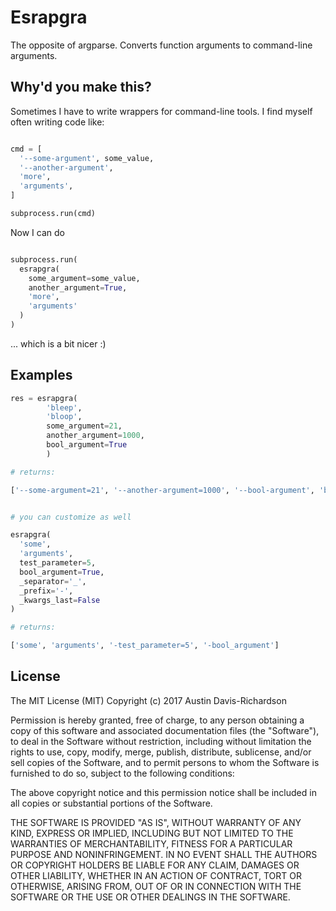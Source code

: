 # Esrapgra

The opposite of argparse. Converts function arguments to command-line
arguments.

## Why'd you make this?


Sometimes I have to write wrappers for command-line tools. I find myself often
writing code like:


```python

cmd = [
  '--some-argument', some_value,
  '--another-argument',
  'more',
  'arguments',
]

subprocess.run(cmd)

```

Now I can do

```python

subprocess.run(
  esrapgra(
    some_argument=some_value,
    another_argument=True,
    'more',
    'arguments'
  )
)
```

... which is a bit nicer :)


## Examples


```python
res = esrapgra(
        'bleep',
        'bloop',
        some_argument=21,
        another_argument=1000,
        bool_argument=True
        )

# returns:

['--some-argument=21', '--another-argument=1000', '--bool-argument', 'bleep', 'bloop']


# you can customize as well

esrapgra(
  'some',
  'arguments',
  test_parameter=5,
  bool_argument=True,
  _separator='_',
  _prefix='-',
  _kwargs_last=False
)

# returns:

['some', 'arguments', '-test_parameter=5', '-bool_argument']
```

## License

The MIT License (MIT)
Copyright (c) 2017 Austin Davis-Richardson

Permission is hereby granted, free of charge, to any person obtaining a copy
of this software and associated documentation files (the "Software"), to deal
in the Software without restriction, including without limitation the rights
to use, copy, modify, merge, publish, distribute, sublicense, and/or sell
copies of the Software, and to permit persons to whom the Software is
furnished to do so, subject to the following conditions:

The above copyright notice and this permission notice shall be included in
all copies or substantial portions of the Software.

THE SOFTWARE IS PROVIDED "AS IS", WITHOUT WARRANTY OF ANY KIND, EXPRESS OR
IMPLIED, INCLUDING BUT NOT LIMITED TO THE WARRANTIES OF MERCHANTABILITY,
FITNESS FOR A PARTICULAR PURPOSE AND NONINFRINGEMENT. IN NO EVENT SHALL THE
AUTHORS OR COPYRIGHT HOLDERS BE LIABLE FOR ANY CLAIM, DAMAGES OR OTHER
LIABILITY, WHETHER IN AN ACTION OF CONTRACT, TORT OR OTHERWISE, ARISING FROM,
OUT OF OR IN CONNECTION WITH THE SOFTWARE OR THE USE OR OTHER DEALINGS IN
THE SOFTWARE.
